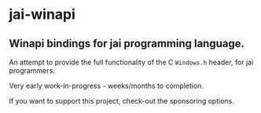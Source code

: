 # jai-winapi

## Winapi bindings for jai programming language.

An attempt to provide the full functionality of the C `Windows.h` header, for jai programmers.

Very early work-in-progress - weeks/months to completion.

If you want to support this project, check-out the sponsoring options.

